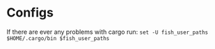 # Configs

If there are ever any problems with cargo run: `set -U fish_user_paths $HOME/.cargo/bin $fish_user_paths`
